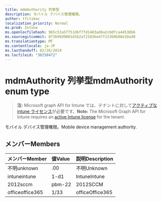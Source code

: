 ```yaml
---
title: mdmAuthority 列挙型
description: モバイル デバイス管理権限。
author: tfitzmac
localization_priority: Normal
ms.prod: Intune
ms.openlocfilehash: 965c53a5f751dbf7fd1403ad6a2cb0fca44538b6
ms.sourcegitcommit: 873b99d9001d1b2af21836e47f15360b08e10a40
ms.translationtype: MT
ms.contentlocale: ja-JP
ms.lasthandoff: 02/26/2019
ms.locfileid: "30258472"
---
```

# <a name="mdmauthority-enum-type"></a><span data-ttu-id="6c2d4-103">mdmAuthority 列挙型</span><span class="sxs-lookup"><span data-stu-id="6c2d4-103">mdmAuthority enum type</span></span>

> <span data-ttu-id="6c2d4-104">**注:** Microsoft graph API for Intune では、テナントに対して[アクティブな intune ライセンス](https://go.microsoft.com/fwlink/?linkid=839381)が必要です。</span><span class="sxs-lookup"><span data-stu-id="6c2d4-104">**Note:** The Microsoft Graph API for Intune requires an [active Intune license](https://go.microsoft.com/fwlink/?linkid=839381) for the tenant.</span></span>

<span data-ttu-id="6c2d4-105">モバイル デバイス管理権限。</span><span class="sxs-lookup"><span data-stu-id="6c2d4-105">Mobile device management authority.</span></span>

## <a name="members"></a><span data-ttu-id="6c2d4-106">メンバー</span><span class="sxs-lookup"><span data-stu-id="6c2d4-106">Members</span></span>
|<span data-ttu-id="6c2d4-107">メンバー</span><span class="sxs-lookup"><span data-stu-id="6c2d4-107">Member</span></span>|<span data-ttu-id="6c2d4-108">値</span><span class="sxs-lookup"><span data-stu-id="6c2d4-108">Value</span></span>|<span data-ttu-id="6c2d4-109">説明</span><span class="sxs-lookup"><span data-stu-id="6c2d4-109">Description</span></span>|
|:---|:---|:---|
|<span data-ttu-id="6c2d4-110">不明</span><span class="sxs-lookup"><span data-stu-id="6c2d4-110">unknown</span></span>|<span data-ttu-id="6c2d4-111">.0</span><span class="sxs-lookup"><span data-stu-id="6c2d4-111">0</span></span>|<span data-ttu-id="6c2d4-112">不明</span><span class="sxs-lookup"><span data-stu-id="6c2d4-112">Unknown</span></span>|
|<span data-ttu-id="6c2d4-113">intune</span><span class="sxs-lookup"><span data-stu-id="6c2d4-113">intune</span></span>|<span data-ttu-id="6c2d4-114">1-d</span><span class="sxs-lookup"><span data-stu-id="6c2d4-114">1</span></span>|<span data-ttu-id="6c2d4-115">Intune</span><span class="sxs-lookup"><span data-stu-id="6c2d4-115">Intune</span></span>|
|<span data-ttu-id="6c2d4-116">2012</span><span class="sxs-lookup"><span data-stu-id="6c2d4-116">sccm</span></span>|<span data-ttu-id="6c2d4-117">pbm-2</span><span class="sxs-lookup"><span data-stu-id="6c2d4-117">2</span></span>|<span data-ttu-id="6c2d4-118">2012</span><span class="sxs-lookup"><span data-stu-id="6c2d4-118">SCCM</span></span>|
|<span data-ttu-id="6c2d4-119">office</span><span class="sxs-lookup"><span data-stu-id="6c2d4-119">office365</span></span>|<span data-ttu-id="6c2d4-120">1/3</span><span class="sxs-lookup"><span data-stu-id="6c2d4-120">3</span></span>|<span data-ttu-id="6c2d4-121">office</span><span class="sxs-lookup"><span data-stu-id="6c2d4-121">Office365</span></span>|



